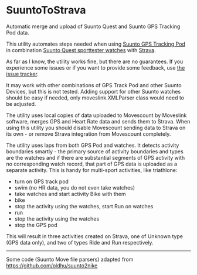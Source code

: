 # SuuntoToStrava

Automatic merge and upload of Suunto Quest and Suunto GPS Tracking Pod data.

This utility automates steps needed when using [Suunto GPS Tracking Pod][SuuntoGPS]
in combination [Suunto Quest sporttester watches][SuuntoQuest] with [Strava][Strava].

As far as I know, the utility works fine, but there are no guarantees. If you experience some issues or if you want to
provide some feedback, use [the issue tracker][issues].

It may work with other combinations of GPS Track Pod and other Suunto Devices, but this is not tested.
Adding support for other Suunto watches should be easy if needed, only moveslink.XMLParser class would need to be adjusted.

The utility uses local copies of data uploaded to Movescount by Moveslink software, merges GPS and Heart Rate data
and sends them to Strava. When using this utility you should disable Movescount sending data to Strava on its own -
or remove Strava integration from Movescount completely.

The utility uses laps from both GPS Pod and watches. It detects activity boundaries smartly - the primary source of
activity boundaries and types are the watches and if there are substantial segments of GPS activity with no corresponding
watch record, that part of GPS data is uploaded as a separate activity. This is handy for multi-sport activities, like
triathlone:

- turn on GPS track pod
- swim (no HR data, you do not even take watches)
- take watches and start activity Bike with them
- bike
- stop the activity using the watches, start Run on watches
- run
- stop the activity using the watches
- stop the GPS pod

This will result in three activities created on Strava, one of Unknown type (GPS data only), and two of types Ride and Run
respectively.

----------------------

Some code (Suunto Move file parsers) adapted from https://github.com/oldhu/suunto2nike

[SuuntoGPS]: http://www.suunto.com/Products/PODs/Suunto-GPS-Track-POD/
[SuuntoQuest]: http://www.suunto.com/sports-watch-collections/Suunto-Quest-Collection/
[Strava]: https://www.strava.com
[issues]: ./issues
